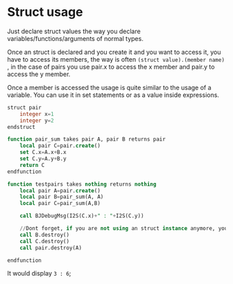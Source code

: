 # Struct usage

Just declare struct values the way you declare variables/functions/arguments of normal types.

Once an struct is declared and you create it and you want to access it, you have to access its members, the way is
often `(struct value).(member name)` , in the case of pairs you use pair.x to access the x member and pair.y to access
the
y member.

Once a member is accessed the usage is quite similar to the usage of a variable. You can use it in set statements or as
a value inside expressions.

```sql
struct pair
    integer x=1
    integer y=2
endstruct

function pair_sum takes pair A, pair B returns pair
    local pair C=pair.create()
    set C.x=A.x+B.x
    set C.y=A.y+B.y
    return C
endfunction

function testpairs takes nothing returns nothing
    local pair A=pair.create()
    local pair B=pair_sum(A, A)
    local pair C=pair_sum(A,B)

    call BJDebugMsg(I2S(C.x)+" : "+I2S(C.y))

    //Dont forget, if you are not using an struct instance anymore, you destroy it
    call B.destroy()
    call C.destroy()
    call pair.destroy(A)

endfunction
```

It would display `3 : 6`;